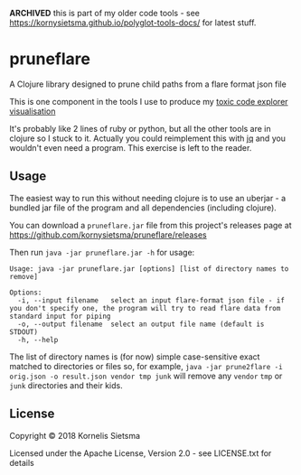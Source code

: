 **ARCHIVED** this is part of my older code tools - see https://kornysietsma.github.io/polyglot-tools-docs/ for latest stuff.

# pruneflare

A Clojure library designed to prune child paths from a flare format json file

This is one component in the tools I use to produce my [toxic code explorer visualisation](https://github.com/kornysietsma/toxic-code-explorer-demo)

It's probably like 2 lines of ruby or python, but all the other tools are in
clojure so I stuck to it.  Actually you could reimplement this with [jq](https://stedolan.github.io/jq/)
and you wouldn't even need a program.  This exercise is left to the reader.

## Usage
The easiest way to run this without needing clojure is to use an uberjar -
a bundled jar file of the program and all dependencies (including clojure).

You can download a `pruneflare.jar` file from this project's releases page
at https://github.com/kornysietsma/pruneflare/releases

Then run `java -jar pruneflare.jar -h` for usage:

```
Usage: java -jar pruneflare.jar [options] [list of directory names to remove]

Options:
  -i, --input filename   select an input flare-format json file - if you don't specify one, the program will try to read flare data from standard input for piping
  -o, --output filename  select an output file name (default is STDOUT)
  -h, --help
```

The list of directory names is (for now) simple case-sensitive exact matched to directories or files
so, for example, `java -jar prune2flare -i orig.json -o result.json vendor tmp junk`
will remove any `vendor` `tmp` or `junk` directories and their kids.

## License

Copyright © 2018 Kornelis Sietsma

Licensed under the Apache License, Version 2.0 - see LICENSE.txt for details
